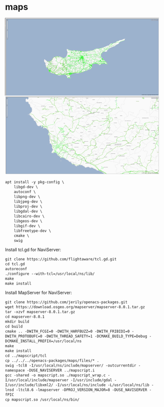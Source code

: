 # maps

![Maps Sample Screenshot - Cyprus](maps-screenshot-1.png "Maps Sample Screenshot - Cyprus")
![Maps Sample Screenshot - Paphos](maps-screenshot-2.png "Maps Sample Screenshot - Paphos")


```
apt install -y pkg-config \
    libgd-dev \
    autoconf \
    libpng-dev \
    libjpeg-dev \
    libproj-dev \
    libgdal-dev \
    libcairo-dev \
    libgeos-dev \
    libgif-dev \
    libfreetype-dev \
    cmake \
    swig
```

Install tcl.gd for NaviServer:
```
git clone https://github.com/flightaware/tcl.gd.git
cd tcl.gd
autoreconf
./configure --with-tcl=/usr/local/ns/lib/
make
make install
```

Install MapServer for NaviServer:
```
git clone https://github.com/jerily/openacs-packages.git
wget https://download.osgeo.org/mapserver/mapserver-8.0.1.tar.gz
tar -xzvf mapserver-8.0.1.tar.gz
cd mapserver-8.0.1
mkdir build
cd build
cmake .. -DWITH_FCGI=0 -DWITH_HARFBUZZ=0 -DWITH_FRIBIDI=0 -DWITH_PROTOBUFC=0 -DWITH_THREAD_SAFETY=1 -DCMAKE_BUILD_TYPE=Debug -DCMAKE_INSTALL_PREFIX=/usr/local/ns
make
make install
cd ../mapscript/tcl
cp ../../../openacs-packages/maps/files/* .
swig -tcl8 -I/usr/local/ns/include/mapserver/ -outcurrentdir -namespace -DUSE_NAVISERVER ../mapscript.i
gcc -shared -o mapscript.so ./mapscript_wrap.c -I/usr/local/include/mapserver -I/usr/include/gdal -I/usr/include/libxml2/ -I/usr/local/ns/include -L/usr/local/ns/lib -lnsd -ltcl8.6 -lmapserver -DPROJ_VERSION_MAJOR=8 -DUSE_NAVISERVER -fPIC
cp mapscript.so /usr/local/ns/bin/
```

